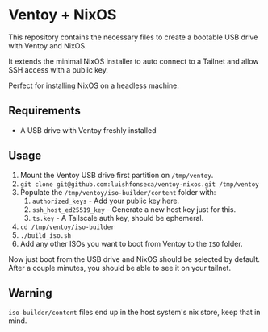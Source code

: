 # Ventoy + NixOS

This repository contains the necessary files to create a bootable USB drive with Ventoy and NixOS.

It extends the minimal NixOS installer to auto connect to a Tailnet and allow SSH access with a public key.

Perfect for installing NixOS on a headless machine.

## Requirements

- A USB drive with Ventoy freshly installed

## Usage

1. Mount the Ventoy USB drive first partition on `/tmp/ventoy`.
2. `git clone git@github.com:luishfonseca/ventoy-nixos.git /tmp/ventoy`
3. Populate the `/tmp/ventoy/iso-builder/content` folder with:
   1. `authorized_keys` - Add your public key here.
   2. `ssh_host_ed25519_key` - Generate a new host key just for this.
   3. `ts.key` - A Tailscale auth key, should be ephemeral.
4. `cd /tmp/ventoy/iso-builder`
5. `./build_iso.sh`
6. Add any other ISOs you want to boot from Ventoy to the `ISO` folder.

Now just boot from the USB drive and NixOS should be selected by default.
After a couple minutes, you should be able to see it on your tailnet.

## Warning

`iso-builder/content` files end up in the host system's nix store, keep that in mind.
